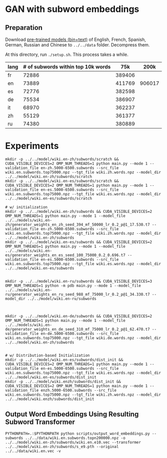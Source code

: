 # GAN with subword embeddings

## Preparation

Download [pre-trained models (bin+text)](https://github.com/facebookresearch/fastText/blob/master/pretrained-vectors.md) of English, French, Spanish, German, Russian and Chinese to `../../data` folder. Decompress them.

At this directory, run `./setup.sh`. This process takes a while.


| lang | # of subwords within top 10k words |    75k |   200k |
|------|------------------------------------|--------|--------|
| fr   |                              72886 | 389406 |        |
| en   |                              73889 | 411769 | 906017 |
| es   |                              72776 | 382598 |        |
| de   |                              75534 | 386907 |        |
| it   |                              68970 | 362237 |        |
| zh   |                              55129 | 361377 |        |
| ru   |                              74380 | 380889 |        |



# Experiments

```shell
mkdir -p ../../model/wiki.en-zh/subwords/scratch && CUDA_VISIBLE_DEVICES=2 OMP_NUM_THREADS=1 python main.py --mode 1 --validation_file en-zh.5000-6500.subwords --src_file wiki.en.subwords.top75000.npz --tgt_file wiki.zh.words.npz --model_dir ../../model/wiki.en-zh/subwords/scratch
mkdir -p ../../model/wiki.en-es/subwords/scratch && CUDA_VISIBLE_DEVICES=2 OMP_NUM_THREADS=1 python main.py --mode 1 --validation_file en-es.5000-6500.subwords --src_file wiki.en.subwords.top75000.npz --tgt_file wiki.es.words.npz --model_dir ../../model/wiki.en-es/subwords/scratch

# w/ initialization
mkdir -p ../../model/wiki.en-zh/subwords && CUDA_VISIBLE_DEVICES=2 OMP_NUM_THREADS=1 python main.py --mode 1 --model_file ../../models/wiki.en-zh/generator_weights_en_zh_seed_394_mf_50000_lr_0.2_p@1_17.530.t7 --validation_file en-zh.5000-6500.subwords --src_file wiki.en.subwords.top75000.npz --tgt_file wiki.zh.words.npz --model_dir ../../model/wiki.en-zh/subwords
mkdir -p ../../model/wiki.en-es/subwords && CUDA_VISIBLE_DEVICES=2 OMP_NUM_THREADS=1 python main.py --mode 1 --model_file ../../models/wiki.en-es/generator_weights_en_es_seed_100_75000_0.2_0.696.t7 --validation_file en-es.5000-6500.subwords --src_file wiki.en.subwords.top75000.npz --tgt_file wiki.es.words.npz --model_dir ../../model/wiki.en-es/subwords


mkdir -p ../../model/wiki.en-ru/subwords && CUDA_VISIBLE_DEVICES=3 OMP_NUM_THREADS=1 python -m pdb main.py --mode 1 --model_file ../../models/wiki.en-ru/generator_weights_en_ru_seed_988_mf_75000_lr_0.2_p@1_34.330.t7 --model_dir ../../model/wiki.en-ru/subwords



mkdir -p ../../model/wiki.en-de/subwords && CUDA_VISIBLE_DEVICES=2 OMP_NUM_THREADS=1 python main.py --mode 1 --model_file ../../models/wiki.en-de/generator_weights_en_de_seed_310_mf_75000_lr_0.2_p@1_62.470.t7 --validation_file en-de.5000-6500.subwords --src_file wiki.en.subwords.top75000.npz --tgt_file wiki.de.words.npz --model_dir ../../model/wiki.en-zh/subwords


# w/ Distribution-based Initialization
mkdir -p ../../model/wiki.en-es/subwords/dist_init && CUDA_VISIBLE_DEVICES=2 OMP_NUM_THREADS=1 python main.py --mode 1 --validation_file en-es.5000-6500.subwords --src_file wiki.en.subwords.top75000.npz --tgt_file wiki.es.words.npz --model_dir ../../model/wiki.en-es/subwords/dist_init
mkdir -p ../../model/wiki.enzh/subwords/dist_init && CUDA_VISIBLE_DEVICES=2 OMP_NUM_THREADS=1 python main.py --mode 1 --validation_file enzh.5000-6500.subwords --src_file wiki.en.subwords.top75000.npz --tgt_file wiki.zh.words.npz --model_dir ../../model/wiki.enzh/subwords/dist_init
```


## Output Word Embeddings Using Resulting Subword Transformer

```shell
PYTHONPATH=.:$PYTHONPATH python scripts/output_word_embeddings.py --subwords ../../data/wiki.en.subwords.topn200000.npz -o ../../model/wiki.en-zh/subwords/wiki.en.e10.vec --transformer ../../model/wiki.en-zh/subwords/s_e9.pth --original ../../data/wiki.en.vec -v
```
